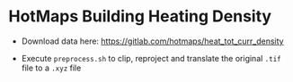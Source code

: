 # HotMaps Building Heating Density

- Download data here: 
https://gitlab.com/hotmaps/heat_tot_curr_density

- Execute `preprocess.sh` to clip, reproject and translate the original `.tif` file to a `.xyz` file

